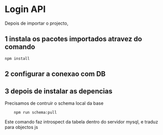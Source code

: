 # Login API

Depois de importar o projecto,

## 1 instala os pacotes importados atravez do comando

```shell
npm install
```

## 2 configurar a conexao com DB

## 3 depois de instalar as depencias

Precisamos de contruir o schema local da base

```shell
    npm run schema:pull

```

Este comando faz introspect da tabela dentro do servidor mysql, e traduz para objectos js
